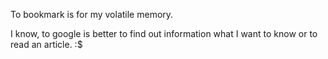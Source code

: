 To bookmark is for my volatile memory.

I know, to google is better to find out information what I want to know or to read an article. :$
